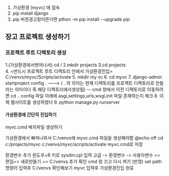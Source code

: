 1. 가상환경 (myvc) 에 접속
2. pip install django
3. pip 버젼경고창이뜬다면 pthon -m pip install --upgrade pip


## 장고 프로젝트 생성하기 


### 프로젝트 루트 디렉토리 생성

1.(가상환경에서벗어나서) cd / 
2.mkdir projects
3.cd projects  
4. <반드시 프로젝트 루트 디렉토리 안에서 가상환경진입>  C:/venvs/myvc/Scripts/activate
5. mkdir my vc
6. cd myvc
7. django-admin startproject config .     ---> ( . 의 의미는 현재 디렉토리를 프로젝트 디렉토리로 만들라는 의미이다 즉 해당 디렉토리에서생성됨)
-- cmd 창에서 이전 디렉토리로 이동하려면 cd .. config 파일 아래에 asgi,settings,urls,wsgi,init 파일 존재하는지 체크
8.  이제 웹사이트를 생성하였다
9.  python manage.py runserver 

#### 가상환경에 간단히 진입하기

myvc.cmd 배치파일 생성하기

가상환경에서 빠져나와서 C:/venvs에  myvc.cmd 파일을 생성해야함 
@echo off
cd c:/projects/myvc
c:/venvs/myvc/scripts/activate
myvc.cmd로 저장


환경변수 추가 
 윈도우+R 키로 sysdm.cpl 입력  고급 -> 환경변수 -> 사용자변수 => 편집=> 새로만들기 => C:/venvs 추가 확인
cmd 창 끄고 다시 켜기 (반영)
set path 명령어 입력후 C:/venvs 확인해보기
myvc 입력후 가상환경진입 완료
